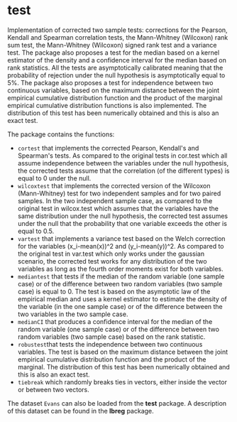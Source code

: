 # test

Implementation of corrected two sample tests: corrections for the Pearson, Kendall and Spearman correlation tests, 
 the Mann-Whitney (Wilcoxon) rank sum test, the Mann-Whitney (Wilcoxon) signed rank test and a variance test. 
 The package also proposes a test for the median based on a kernel estimator of the density and a confidence interval for the median based on rank statistics. All the tests are asymptotically calibrated meaning that
the probability of rejection under the null hypothesis is asymptotically equal to 5%. The package also proposes a test for independence between two continuous variables, based on the maximum distance between the joint empirical cumulative distribution function and the product of the marginal
empirical cumulative distribution functions is also implemented. The distribution of this test has been numerically obtained and this is also an exact test.

The package contains the functions:

- `cortest` that implements the corrected Pearson, Kendall's and Spearman's tests. As compared to the original tests in cor.test which all assume independence between the variables under the null hypothesis, the corrected tests assume that the correlation (of the different types) is equal to 0 under the null.
- `wilcoxtest` that implements the corrected version of the Wilcoxon (Mann-Whitney) test for two independent samples and for two paired samples. In the two independent sample case, as compared to the original test in wilcox.test which assumes that the variables have the same distribution under the null hypothesis, the corrected test assumes under the null that the probability that one variable exceeds the other is equal to 0.5.
- `vartest` that implements a variance test based on the Welch correction for the variables (x_i-mean(x))^2 and (y_i-mean(y))^2. As compared to the original test in var.test which only works under the gaussian scenario, the corrected test works for any distribution of the two variables as long as the fourth order moments exist for both variables.
- `mediantest` that tests if the median of the random variable (one sample case) or of the difference between two random variables (two sample case) is equal to 0.  The test is based on the asymptotic law of the empirical median and uses a kernel estimator to estimate the density of the variable (in the one sample case) or of the difference between the two variables in the two sample case.
- `medianCI` that produces a confidence interval for the median of the random variable (one sample case) or of the difference between two random variables (two sample case) based on the rank statistic. 
- `robustest`that tests the independence between two continuous variables. The test is based on the maximum distance between the joint empirical cumulative distribution function and the product of the marginal. The distribution of this test has been numerically obtained and this is also an exact test.
- `tiebreak` which randomly breaks ties in vectors, either inside the vector or between two vectors.

The dataset `Evans` can also be loaded from the **test** package. A description of this dataset can be found in the **lbreg** package.
